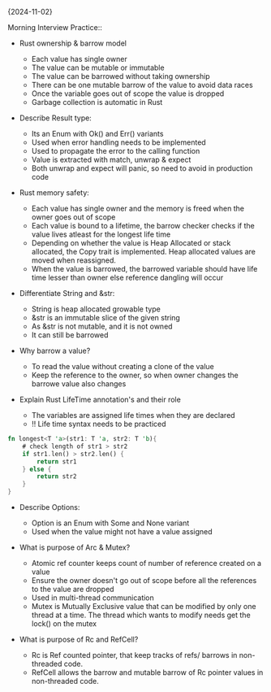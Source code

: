 {2024-11-02}

Morning Interview Practice::

- Rust ownership & barrow model

  - Each value has single owner
  - The value can be mutable or immutable
  - The value can be barrowed without taking
    ownership
  - There can be one mutable barrow of the value
    to avoid data races
  - Once the variable goes out of scope the value
    is dropped
  - Garbage collection is automatic in Rust

- Describe Result type:

  - Its an Enum with Ok() and Err() variants
  - Used when error handling needs to be
    implemented
  - Used to propagate the error to the calling
    function
  - Value is extracted with match, unwrap & expect
  - Both unwrap and expect will panic, so need to
    avoid in production code

- Rust memory safety:

  - Each value has single owner and the memory is
    freed when the owner goes out of scope
  - Each value is bound to a lifetime, the barrow
    checker checks if the value lives atleast for
    the longest life time
  - Depending on whether the value is Heap
    Allocated or stack allocated, the Copy trait
    is implemented. Heap allocated values are
    moved when reassigned.
  - When the value is barrowed, the barrowed
    variable should have life time lesser than
    owner else reference dangling will occur

- Differentiate String and &str:

  - String is heap allocated growable type
  - &str is an immutable slice of the given string
  - As &str is not mutable, and it is not owned
  - It can still be barrowed

- Why barrow a value?

  - To read the value without creating a clone of
    the value
  - Keep the reference to the owner, so when owner
    changes the barrowe value also changes

- Explain Rust LifeTime annotation's and their
  role

  - The variables are assigned life times when
    they are declared
  - !! Life time syntax needs to be practiced

```rust
fn longest<T 'a>(str1: T 'a, str2: T 'b){
    # check length of str1 > str2
    if str1.len() > str2.len() {
        return str1
    } else {
        return str2
    }
}
```

- Describe Options:

  - Option is an Enum with Some and None variant
  - Used when the value might not have a value
    assigned

- What is purpose of Arc & Mutex?

  - Atomic ref counter keeps count of number of
    reference created on a value
  - Ensure the owner doesn't go out of scope
    before all the references to the value are
    dropped
  - Used in multi-thread communication
  - Mutex is Mutually Exclusive value that can be
    modified by only one thread at a time. The
    thread which wants to modify needs get the
    lock() on the mutex

- What is purpose of Rc and RefCell?
  - Rc is Ref counted pointer, that keep tracks of
    refs/ barrows in non-threaded code.
  - RefCell allows the barrow and mutable barrow
    of Rc pointer values in non-threaded code.
